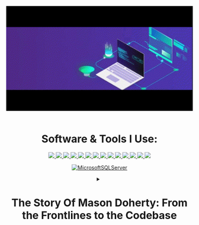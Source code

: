 <div align="center" width="50">
<img src="https://github.com/MasonDoherty/MasonDoherty/blob/main/241765440-80728820-e06b-4f96-9c9e-9df46f0cc0a5.gif" width="600">
<br><br>

# Software & Tools I Use:

  <a href="https://www.linkedin.com/in/mason-heath-doherty/">
    <img src="https://skillicons.dev/icons?i=linkedin" />
  </a>
  <a href="https://www.javascript.com/">
    <img src="https://skillicons.dev/icons?i=js" />
  </a>
  <a href="https://react.dev/">
    <img src="https://skillicons.dev/icons?i=react" />
  </a>
  <a href="https://learn.microsoft.com/en-us/dotnet/csharp/tour-of-csharp/">
    <img src="https://skillicons.dev/icons?i=cs" />
  </a>
  <a href="https://dotnet.microsoft.com/en-us/learn/dotnet/what-is-dotnet">
    <img src="https://skillicons.dev/icons?i=dotnet" />
  </a>
  <a href="https://git-scm.com/">
    <img src="https://skillicons.dev/icons?i=git" />
  </a>
  <a href="https://html.com/">
    <img src="https://skillicons.dev/icons?i=html" />
  </a>
  <a href="https://html.com/">
    <img src="https://skillicons.dev/icons?i=css" />
  </a>
    <a href="https://www.postman.com/">
    <img src="https://skillicons.dev/icons?i=postman" />
  </a>
  <a href="https://jquery.com/">
    <img src="https://skillicons.dev/icons?i=jquery" />
  </a>
  <a href="https://getbootstrap.com/">
    <img src="https://skillicons.dev/icons?i=bootstrap" />
  </a>
  <a href="https://visualstudio.microsoft.com/">
    <img src="https://skillicons.dev/icons?i=visualstudio" />
  </a>
  <a href="https://code.visualstudio.com/">
    <img src="https://skillicons.dev/icons?i=vscode" />
  </a>
  <a href="https://stackoverflow.com/">
    <img src="https://skillicons.dev/icons?i=stackoverflow" />
    
 <a href="">[![MicrosoftSQLServer](https://img.shields.io/badge/Microsoft%20SQL%20Server%20-%20red?logo=microsoft%20SQL%20server&link=https%3A%2F%2Fwww.microsoft.com%2Fen-us%2Fsql-server)](https://www.microsoft.com/en-us/sql-server)</a>
<details>
  <summary>
    <h1><strong>The Story Of Mason Doherty: From the Frontlines to the Codebase</strong></h1>
  </summary>
  <details>
    <summary><h2><strong>Chapter 1: Call of Duty - A Journey Through the USMC Infantry</strong></h2></summary>
    Joining the United States Marine Corps as an Anti-Tank Missleman, Mason Doherty embarks on a challenging and transformative journey. From the training grounds to the battlefield, he hones his leadership skills and learns the true essence of dedication and perseverance.
  </details>
  <details>
    <summary><h2><strong>Chapter 2: Leading the Charge - A Shift in Mission</strong></h2></summary>
    As Mason rises through the ranks and becomes a team leader in the infantry, he discovers his innate ability to guide and inspire others. His leadership becomes a beacon of hope amidst the chaos of the battlefield.
  </details>
  <details>
    <summary><h2><strong>Chapter 3: Embracing Technology - The Evolution of a Warrior</strong></h2></summary>
    Upon completing his military service with honor, Mason realizes his fascination with technology and its potential for positive change. He sets his sights on becoming a full stack developer, driven by his passion for creation and problem-solving.
  </details>
  <details>
    <summary><h2><strong>Chapter 4: Cracking the Code - Mastering the Art of Development</strong></h2></summary>
    Immersed in the world of programming, Mason faces new challenges as he learns multiple languages, frameworks, and tools. His leadership experience in the infantry serves as a strong foundation, empowering him to lead tech projects with determination and resilience.
  </details>
  <details>
    <summary><h2><strong>Chapter 5: Forging Digital Realms - The Joy of Creation</strong></h2></summary>
    As Mason delves deeper into full stack development, he finds joy in taking an idea from concept to completion. Much like leading a team in the infantry, he now guides projects to success, fostering collaboration and camaraderie among fellow developers.
  </details>
  <details>
    <summary><h2><strong>Chapter 6: Embracing New Adventures - Coding, Canines, and Camping</strong></h2></summary>
    In his free time, Mason's focus shifts away from military-related activities. He immerses himself in coding, a world where he can express his creativity and problem-solving skills. Alongside coding, he cherishes the companionship of his beloved dog, exploring nature during camping adventures. Mason finds solace and fulfillment in these pursuits, fueling his growth as a developer and a person.
  </details>
  <details>
    <summary><h2><strong>Conclusion: Beyond the Battlefield - The Ongoing Journey of Growth</strong></h2></summary>
    Mason's journey from a USMC infantry team leader to a full stack developer has been an odyssey of growth and transformation. Drawing upon the lessons learned on the frontlines, he continues to lead and innovate in the tech realm. With unwavering determination, he embraces new challenges and adventures, always seeking to conquer new horizons. The story of Mason Doherty is a testament to the resilience of a true leader and the passion of a relentless coder, and his journey continues to unfold, propelled by his unwavering dedication to making a positive impact in the world.
  </details>
</details>

</div>


<!--
**MasonDoherty/MasonDoherty** is a ✨ _special_ ✨ repository because its `README.md` (this file) appears on your GitHub profile.

Here are some ideas to get you started:

- 🔭 I’m currently working on ...
- 🌱 I’m currently learning ...
- 👯 I’m looking to collaborate on ...
- 🤔 I’m looking for help with ...
- 💬 Ask me about ...
- 📫 How to reach me: ...
- 😄 Pronouns: ...
- ⚡ Fun fact: ...
-->
